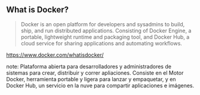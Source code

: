 ## What is Docker?

> Docker is an open platform for developers and sysadmins to build, ship, and run distributed applications. 
Consisting of Docker Engine, a portable, lightweight runtime and packaging tool, and Docker Hub, 
a cloud service for sharing applications and automating workflows.

https://www.docker.com/whatisdocker/

note:
    Plataforma abierta para desarrolladores y administradores de sistemas para crear, distribuir y correr apliaciones.
    Consiste en el Motor Docker, herramienta portable y ligera para lanzar y empaquetar, y en Docker Hub, un servicio 
    en la nuve para compartir aplicaciones e imágenes.